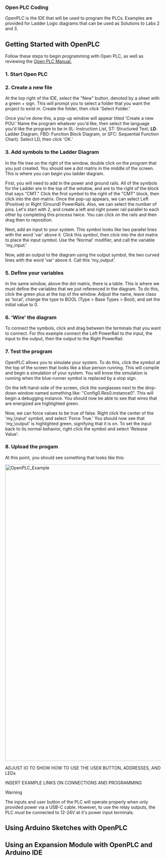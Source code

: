 ### Open PLC Coding

OpenPLC is the IDE that will be used to program the PLCs. Examples are provided for Ladder Logic diagrams that can be used as Solutions to Labs 2 and 3.

## Getting Started with OpenPLC
Follow these steps to begin programming with Open PLC, as well as reviewing the [Open PLC Manual.](https://autonomylogic.com/docs/openplc-overview/)

### 1. Start Open PLC

### 2. Create a new file
At the top right of the IDE, select the "New" button, denoted by a sheet with a green + sign. This will prompt you to select a folder that you want the project to 
exist in. Create the folder, then click 'Select Folder.' 

Once you've done this, a pop-up window will appear titled 'Create a new POU.' Name the program whatever you'd like, then select the language you'd like the program 
to be in (IL: Instruction List, ST: Structured Text, __LD__: Ladder Diagram, FBD: Function Block Diagram, or SFC: Sequential Function Chart). Select LD, then click 'OK.'

### 3. Add symbols to the Ladder Diagram
In the file tree on the right of the window, double click on the program that you just created. You should see a dot matrix in the middle of the screen. This is 
where you can begin you ladder diagram.

First, you will need to add in the power and ground rails. All of the symbols for the Ladder are in the top of the window, and are to the right of the block that 
says "CMT." Click the first symbol to the right of the "CMT" block, then click into the dot-matrix. Once the pop-up appears, we can select Left (Positive) or Right 
(Ground) PowerRails. Also, we can select the number of pins. Let's start with 2, and create a left and right power rail parallel to each other by completing this 
process twice. You can click on the rails and then drag then to reposition.

Next, add an input to your system. This symbol looks like two parallel lines with the word 'var' above it. Click this symbol, then click into the dot matrix to 
place the input symbol. Use the 'Normal' modifier, and call the variable 'my_input.'

Now, add an output to the diagram using the output symbol, the two curved lines with the word 'var' above it. Call this 'my_output'.

### 5. Define your variables
In the same window, above the dot matrix, there is a table. This is where we must define the variables that we just referenced in the diagram. To do this, click the 
green plus at the top of the window. Adjust the name, leave class as 'local', change the type to BOOL (Type > Base Types > Bool), and set the initial value to 0.

### 6. 'Wire' the diagram
To connect the symbols, click and drag between the terminals that you want to connect. For this example connect the Left PowerRail to the input, the input to the 
output, then the output to the Right PowerRail. 

### 7. Test the program 
OpenPLC allows you to simulate your system. To do this, click the symbol at the top of the screen that looks like a blue person running. This will compile and begin 
a simulation of your system. You will know the simulation is running when the blue-runner symbol is replaced by a stop sign.

On the left-hand-side of the screen, click the sunglasses next to the drop-down window named something like: "Config0.Res0.instance0". This will begin a debugging 
instance. You should now be able to see that wires that are energized are highlighted green.

Now, we can force values to be true of false. Right click the center of the 'my\_\input' symbol, and select 'Force True.' You should now see that 'my\_\output' is 
highlighted green, signifying that it is on. To set the input back to its normal behavior, right click the symbol and select 'Release Value'.


### 8. Upload the progam

At this point, you should see something that looks like this: 

<img width="959" alt="OpenPLC_Example" src="https://github.com/user-attachments/assets/771a0a71-793c-4f5d-ad99-97c2ae133df6" />

ADJUST IO TO SHOW HOW TO USE THE USER BUTTON, ADDRESSES, AND LEDs

INSERT EXAMPLE LINKS ON CONNECTIONS AND PROGRAMMING

>[!WARNING]
> The inputs and user button of the PLC will operate properly when only provided power via a USB-C cable. However, to use the relay outputs, the PLC _must_ be 
> connected to 12-24V at it's power input terminals.

## Using Arduino Sketches with OpenPLC

## Using an Expansion Module with OpenPLC and Arduino IDE

